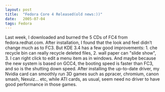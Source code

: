 ```yaml
---
layout: post
title:  "Fedora Core 4 Released(old news:))"
date:   2005-07-04
tags: Fedora
---
```

Last week, I downloaded and burned the 5 CDs of FC4 from fedora.redhat.com. After installation, I found that the look and feel didn’t change much as to FC3. But KDE 3.4 has a few good improvements: 1. che recycle bin can really recycle deleted files, 2. wall paper can "slide show", 3. I can right click to edit a menu item as in windows. And maybe because the new system is based on GCC4, the booting speed is faster than FC3, and so is the shutting down speed. After installing the up-to-date driver, my Nvidia card can smoothly run 3D games such as ppracer, chromium, canon smash, Nexuiz... etc, while ATI cards, as usual, seem need no driver to have good performance in those games.
